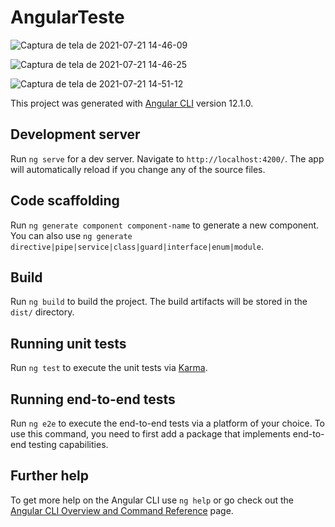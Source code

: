 # AngularTeste



![Captura de tela de 2021-07-21 14-46-09](https://user-images.githubusercontent.com/61557867/126537747-fc18e243-ddb7-4e43-a627-6b9565837655.png)

![Captura de tela de 2021-07-21 14-46-25](https://user-images.githubusercontent.com/61557867/126535982-58d8c14a-0818-416d-a721-8e85648a9ab9.png)


![Captura de tela de 2021-07-21 14-51-12](https://user-images.githubusercontent.com/61557867/126536153-5ebd5795-fc67-419b-bf88-779673dd8332.png)





This project was generated with [Angular CLI](https://github.com/angular/angular-cli) version 12.1.0.

## Development server

Run `ng serve` for a dev server. Navigate to `http://localhost:4200/`. The app will automatically reload if you change any of the source files.

## Code scaffolding

Run `ng generate component component-name` to generate a new component. You can also use `ng generate directive|pipe|service|class|guard|interface|enum|module`.

## Build

Run `ng build` to build the project. The build artifacts will be stored in the `dist/` directory.

## Running unit tests

Run `ng test` to execute the unit tests via [Karma](https://karma-runner.github.io).

## Running end-to-end tests

Run `ng e2e` to execute the end-to-end tests via a platform of your choice. To use this command, you need to first add a package that implements end-to-end testing capabilities.

## Further help

To get more help on the Angular CLI use `ng help` or go check out the [Angular CLI Overview and Command Reference](https://angular.io/cli) page.
